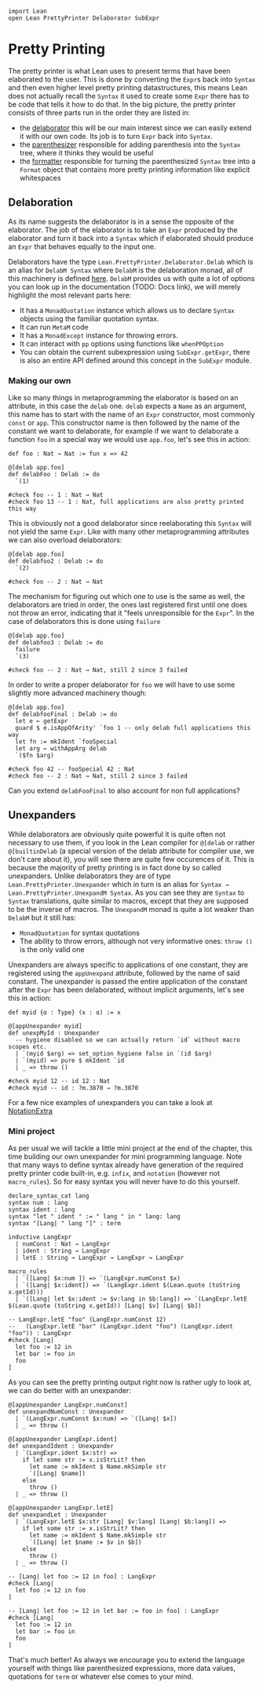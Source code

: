 ```lean
import Lean
open Lean PrettyPrinter Delaborator SubExpr
```

# Pretty Printing
The pretty printer is what Lean uses to present terms that have been
elaborated to the user. This is done by converting the `Expr`s back into
`Syntax` and then even higher level pretty printing datastructures, this means
Lean does not actually recall the `Syntax` it used to create some `Expr`
there has to be code that tells it how to do that.
In the big picture, the pretty printer consists of three parts run in the
order they are listed in:
- the [delaborator](https://github.com/leanprover/lean4/tree/master/src/Lean/PrettyPrinter/Delaborator)
  this will be our main interest since we can easily extend it with our own code.
  Its job is to turn `Expr` back into `Syntax`.
- the [parenthesizer](https://github.com/leanprover/lean4/blob/master/src/Lean/PrettyPrinter/Parenthesizer.lean)
  responsible for adding parenthesis into the `Syntax` tree, where it thinks they would be useful
- the [formatter](https://github.com/leanprover/lean4/blob/master/src/Lean/PrettyPrinter/Formatter.lean)
  responsible for turning the parenthesized `Syntax` tree into a `Format` object that contains
  more pretty printing information like explicit whitespaces

## Delaboration
As its name suggests the delaborator is in a sense the opposite of the
elaborator. The job of the elaborator is to take an `Expr` produced by
the elaborator and turn it back into a `Syntax` which if elaborated
should produce an `Expr` that behaves equally to the input one.

Delaborators have the type `Lean.PrettyPrinter.Delaborator.Delab` which
is an alias for `DelabM Syntax` where `DelabM` is the delaboration monad,
all of this machinery is defined [here](https://github.com/leanprover/lean4/blob/master/src/Lean/PrettyPrinter/Delaborator/Basic.lean).
`DelabM` provides us with quite a lot of options you can look up in the documentation
(TODO: Docs link), we will merely highlight the most relevant parts here:
- It has a `MonadQuotation` instance which allows us to declare `Syntax` objects
  using the familiar quotation syntax. 
- It can run `MetaM` code
- It has a `MonadExcept` instance for throwing errors.
- It can interact with `pp` options using functions like `whenPPOption`
- You can obtain the current subexpression using `SubExpr.getExpr`, there is
  also an entire API defined around this concept in the `SubExpr` module.

### Making our own
Like so many things in metaprogramming the elaborator is based on an attribute,
in this case the `delab` one. `delab` expects a `Name` as an argument,
this name has to start with the name of an `Expr` constructor, most commonly
`const` or `app`. This constructor name is then followed by the name of the
constant we want to delaborate, for example if we want to delaborate a function
`foo` in a special way we would use `app.foo`, let's see this in action:

```lean
def foo : Nat → Nat := fun x => 42

@[delab app.foo]
def delabFoo : Delab := do
  `(1)

#check foo -- 1 : Nat → Nat
#check foo 13 -- 1 : Nat, full applications are also pretty printed this way
```

This is obviously not a good delaborator since reelaborating this `Syntax`
will not yield the same `Expr`. Like with many other metaprogramming
attributes we can also overload delaborators:

```lean
@[delab app.foo]
def delabfoo2 : Delab := do
  `(2)

#check foo -- 2 : Nat → Nat
```

The mechanism for figuring out which one to use is the same as well, the
delaborators are tried in order, the ones last registered first until one
does not throw an error, indicating that it "feels unresponsible for the `Expr`".
In the case of delaborators this is done using `failure`

```lean
@[delab app.foo]
def delabfoo3 : Delab := do
  failure
  `(3)

#check foo -- 2 : Nat → Nat, still 2 since 3 failed
```

In order to write a proper delaborator for `foo` we will have to use some
slightly more advanced machinery though:

```lean
@[delab app.foo]
def delabfooFinal : Delab := do
  let e ← getExpr
  guard $ e.isAppOfArity' `foo 1 -- only delab full applications this way
  let fn := mkIdent `fooSpecial
  let arg ← withAppArg delab
  `($fn $arg)

#check foo 42 -- fooSpecial 42 : Nat
#check foo -- 2 : Nat → Nat, still 2 since 3 failed
```

Can you extend `delabFooFinal` to also account for non full applications?

## Unexpanders
While delaborators are obviously quite powerful it is quite often not necessary
to use them, if you look in the Lean compiler for `@[delab` or rather `@[builtinDelab`
(a special version of the delab attribute for compiler use, we don't care about it),
you will see there are quite few occurences of it. This is because the majority
of pretty printing is in fact done by so called unexpanders. Unlike delaborators
they are of type `Lean.PrettyPrinter.Unexpander` which in turn is an alias for
`Syntax → Lean.PrettyPrinter.UnexpandM Syntax`. As you can see they are
`Syntax` to `Syntax` translations, quite similar to macros, except that they
are supposed to be the inverse of macros. The `UnexpandM` monad is quite a lot
weaker than `DelabM` but it still has:
- `MonadQuotation` for syntax quotations
- The ability to throw errors, although not very informative ones: `throw ()`
  is the only valid one

Unexpanders are always specific to applications of one constant, they are registered
using the `appUnexpand` attribute, followed by the name of said constant. The unexpander
is passed the entire application of the constant after the `Expr` has been delaborated,
without implicit arguments, let's see this in action:

```lean
def myid {α : Type} (x : α) := x

@[appUnexpander myid]
def unexpMyId : Unexpander
  -- hygiene disabled so we can actually return `id` without macro scopes etc.
  | `(myid $arg) => set_option hygiene false in `(id $arg)
  | `(myid) => pure $ mkIdent `id
  | _ => throw ()

#check myid 12 -- id 12 : Nat
#check myid -- id : ?m.3870 → ?m.3870
```

For a few nice examples of unexpanders you can take a look at
[NotationExtra](https://github.com/leanprover/lean4/blob/master/src/Init/NotationExtra.lean)

### Mini project
As per usual we will tackle a little mini project at the end of the chapter,
this time building our own unexpander for mini programming language.
Note that many ways to define syntax already have generation of the required
pretty printer code built-in, e.g. `infix`, and `notation` (however not `macro_rules`).
So for easy syntax you will never have to do this yourself.

```lean
declare_syntax_cat lang
syntax num : lang
syntax ident : lang
syntax "let " ident " := " lang " in " lang: lang
syntax "[Lang| " lang "]" : term

inductive LangExpr
  | numConst : Nat → LangExpr
  | ident : String → LangExpr
  | letE : String → LangExpr → LangExpr → LangExpr

macro_rules
  | `([Lang| $x:num ]) => `(LangExpr.numConst $x)
  | `([Lang| $x:ident]) => `(LangExpr.ident $(Lean.quote (toString x.getId)))
  | `([Lang| let $x:ident := $v:lang in $b:lang]) => `(LangExpr.letE $(Lean.quote (toString x.getId)) [Lang| $v] [Lang| $b])

-- LangExpr.letE "foo" (LangExpr.numConst 12)
--   (LangExpr.letE "bar" (LangExpr.ident "foo") (LangExpr.ident "foo")) : LangExpr
#check [Lang|
  let foo := 12 in
  let bar := foo in
  foo
]
```

As you can see the pretty printing output right now is rather ugly to look at,
we can do better with an unexpander:

```lean
@[appUnexpander LangExpr.numConst]
def unexpandNumConst : Unexpander
  | `(LangExpr.numConst $x:num) => `([Lang| $x])
  | _ => throw ()

@[appUnexpander LangExpr.ident]
def unexpandIdent : Unexpander
  | `(LangExpr.ident $x:str) =>
    if let some str := x.isStrLit? then
      let name := mkIdent $ Name.mkSimple str
      `([Lang| $name])
    else
      throw ()
  | _ => throw ()

@[appUnexpander LangExpr.letE]
def unexpandLet : Unexpander
  | `(LangExpr.letE $x:str [Lang| $v:lang] [Lang| $b:lang]) =>
    if let some str := x.isStrLit? then
      let name := mkIdent $ Name.mkSimple str
      `([Lang| let $name := $v in $b])
    else
      throw ()
  | _ => throw ()

-- [Lang| let foo := 12 in foo] : LangExpr
#check [Lang|
  let foo := 12 in foo
]

-- [Lang| let foo := 12 in let bar := foo in foo] : LangExpr
#check [Lang|
  let foo := 12 in
  let bar := foo in
  foo
]
```

That's much better! As always we encourage you to extend the language yourself
with things like parenthesized expressions, more data values, quotations for
`term` or whatever else comes to your mind.
